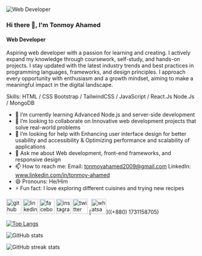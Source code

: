 ![Web Developer](https://arturssmirnovs.github.io/github-profile-readme-generator/images/banner.png)

### Hi there 👋, I'm Tonmoy Ahamed
#### Web Developer

Aspiring web developer with a passion for learning and creating. I actively expand my knowledge through coursework, self-study, and hands-on projects. I stay updated with the latest industry trends and best practices in programming languages, frameworks, and design principles. I approach every opportunity with enthusiasm and a growth mindset, aiming to make a meaningful impact in the digital landscape.

Skills: HTML / CSS Bootstrap / TailwindCSS / JavaScript / React.Js Node.Js / MongoDB

- 🌱 I’m currently learning Advanced Node.js and server-side development 
- 👯 I’m looking to collaborate on Innovative web development projects that solve real-world problems 
- 🤔 I’m looking for help with Enhancing user interface design for better usability and accessibility & Optimizing performance and scalability of applications 
- 💬 Ask me about Web development, front-end frameworks, and responsive design 
- 📫 How to reach me: Email: tonmoyahamed2009@gmail.com LinkedIn: www.linkedin.com/in/tonmoy-ahamed 
- 😄 Pronouns: He/Him 
- ⚡ Fun fact: I love exploring different cuisines and trying new recipes 


[<img src='https://cdn.jsdelivr.net/npm/simple-icons@3.0.1/icons/github.svg' alt='github' height='40'>](https://github.com/KMTonmoy)  [<img src='https://cdn.jsdelivr.net/npm/simple-icons@3.0.1/icons/linkedin.svg' alt='linkedin' height='40'>](https://www.linkedin.com/in/www.linkedin.com/in/tonmoy-ahamed/)  [<img src='https://cdn.jsdelivr.net/npm/simple-icons@3.0.1/icons/facebook.svg' alt='facebook' height='40'>](https://www.facebook.com/https://www.facebook.com/profile.php?id=100088205996277)  [<img src='https://cdn.jsdelivr.net/npm/simple-icons@3.0.1/icons/instagram.svg' alt='instagram' height='40'>](https://www.instagram.com/https://www.instagram.com/tasrikahamed2009//)  [<img src='https://cdn.jsdelivr.net/npm/simple-icons@3.0.1/icons/twitter.svg' alt='twitter' height='40'>](https://twitter.com/https://x.com/TasrikAhamed25)  [<img src='https://cdn.jsdelivr.net/npm/simple-icons@3.0.1/icons/whatsapp.svg' alt='whatsapp' height='40'>]((+880) 1731158705)  

[![Top Langs](https://github-readme-stats.vercel.app/api/top-langs/?username=KMTonmoy)](https://github.com/anuraghazra/github-readme-stats)

![GitHub stats](https://github-readme-stats.vercel.app/api?username=KMTonmoy&show_icons=true&count_private=true)  

![GitHub streak stats](https://streak-stats.demolab.com/?user=KMTonmoy)  
